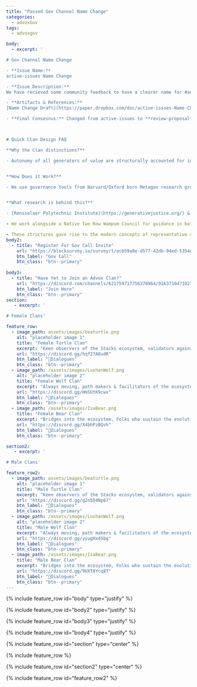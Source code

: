 ```yaml
---
title: "Passed Gov Channel Name Change"
categories:
  - advoxGov
tags:
  - advoxgov

body: 
  - excerpt: ' 

# Gov Channel Name Change

- **Issue Name:**
active-issues Name Change

- **Issue Description:** 
We have recieved some community feedback to have a clearer name for #active-issues channel. Something that reflects the refining of proposals that happens in the channel. 

- **Artifacts & References:** 
[Name Change Draft](https://paper.dropbox.com/doc/active-issues-Name-Change--Bq~DRPUML6o4qHBJrT69LbJfAg-vb7MBn72r2yWcHURySTdN)

- **Final Consesnus:** Changed from active-issues to **review-proposal**



# Quick Clan Design FAQ

**Why the Clan distinctions?**

- Autonomy of all generators of value are structurally accounted for in the Clan Design below, even ensuring voices of **Women & Ecosystems are not drowned out in long term.**


**How Does it Work?**

- We use governance tools from Harvard/Oxford born Metagov research group, see advoxDAO section in the main Stacks Discord.


**What research is behind this?**

- [Rensselaer Polytechnic Institute](https://generativejustice.org/) & [National Center of Scientific Research in Paris](https://cyber.harvard.edu/people/pdefilippi) Point to Explicit Autonomy in decision making for Women, regenerative ecosystems as critical in both the Native context & the potential of long term sustainability in OSS of Web3'

- We work alongside a Native Two Row Wampum Council for guidance in bottom up organization. 

- These structures gave rise to the modern concepts of representative democracy, decentralized autonomous confederation etc.
body2: 
  - title: "Register For Gov Call Invite"
    url: "https://blocksurvey.io/survey/t/ecb59a8e-d577-42db-94ed-5354d64a0359/r/o"
    btn_label: "Gov Call"
    btn_class: "btn--primary"
 
body3:
  - title: "Have Yet to Join an Advox Clan?"
    url: "https://discord.com/channels/621759717756370964/916371047102705704/1011947207697641562"
    btn_label: "Join Here"
    btn_class: "btn--primary" 
section:
   - excerpt: ' 

# Female Clans'

feature_row:
  - image_path: assets/images/beaturtle.png
    alt: "placeholder image 1"
    title: "Female Turtle Clan"
    excerpt: "Keen observers of the Stacks ecosystem, validators against core values."
    url: "https://discord.gg/hqf27A8udR"
    btn_label: "🐢Dialogues"
    btn_class: "btn--primary"
  - image_path: /assets/images/LushanWolf.png
    alt: "placeholder image 2"
    title: "Female Wolf Clan"
    excerpt: "Always moving, path makers & facilitators of the ecosystem."
    url: "https://discord.gg/HmSUtK9cwx"
    btn_label: "🐺Dialogues"
    btn_class: "btn--primary"
  - image_path: /assets/images/IsaBear.png
    title: "Female Bear Clan"
    excerpt: "Bridges into the ecosystem, Folks who sustain the evolution of the ecosystem."
    url: "https://discord.gg/X4bhPzBQvh"
    btn_label: "🐻Dialogues"
    btn_class: "btn--primary"

section2:
   - excerpt: ' 

# Male Clans'

feature_row2:
  - image_path: assets/images/beaturtle.png
    alt: "placeholder image 1"
    title: "Male Turtle Clan"
    excerpt: "Keen observers of the Stacks ecosystem, validators against core values."
    url: "https://discord.gg/g2n5D4Np67"
    btn_label: "🐢Dialogues"
    btn_class: "btn--primary"
  - image_path: /assets/images/LushanWolf.png
    alt: "placeholder image 2"
    title: "Male Wolf Clan"
    excerpt: "Always moving, path makers & facilitators of the ecosystem."
    url: "https://discord.gg/yyugHx4Sbg"
    btn_label: "🐺Dialogues"
    btn_class: "btn--primary"
  - image_path: /assets/images/IsaBear.png
    title: "Male Bear Clan"
    excerpt: "Bridges into the ecosystem, Folks who sustain the evolution of the ecosystem."
    url: "https://discord.gg/9UXT8Ycq8T"
    btn_label: "🐻Dialogues"
    btn_class: "btn--primary"
---
```

{% include feature_row id="body" type="justify" %}

{% include feature_row id="body2" type="justify" %}

{% include feature_row id="body3" type="justify" %}

{% include feature_row id="body4" type="justify" %}

{% include feature_row id="section" type="center" %}

{% include feature_row %}

{% include feature_row id="section2" type="center" %}

{% include feature_row id="feature_row2" %}
